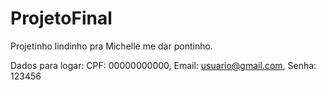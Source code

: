 # ProjetoFinal
Projetinho lindinho pra Michelle me dar pontinho.

Dados para logar: CPF: 00000000000, Email: usuario@gmail.com, Senha: 123456
